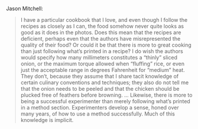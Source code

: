 Jason Mitchell:
> I have a particular cookbook that I love, and even though I follow the recipes as closely as I can, the food somehow never quite looks as good as it does in the photos. Does this mean that the recipes are deficient, perhaps even that the authors have misrepresented the quality of their food? Or could it be that there is more to great cooking than just following what’s printed in a recipe? I do wish the authors would specify how many millimeters constitutes a “thinly” sliced onion, or the maximum torque allowed when “fluffing” rice, or even just the acceptable range in degrees Fahrenheit for “medium” heat. They don’t, because they assume that I share tacit knowledge of certain culinary conventions and techniques; they also do not tell me that the onion needs to be peeled and that the chicken should be plucked free of feathers before browning. … Likewise, there is more to being a successful experimenter than merely following what’s printed in a method section. Experimenters develop a sense, honed over many years, of how to use a method successfully. Much of this knowledge is implicit.